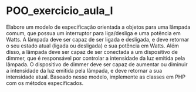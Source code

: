 # POO_exercicio_aula_I
Elabore um modelo de especificação orientada a objetos para uma lâmpada
comum, que possua um interruptor para liga/desliga e uma potência em Watts.
A lâmpada deve ser capaz de ser ligada e desligada, e deve retornar o seu
estado atual (ligada ou desligada) e sua potência em Watts. Além disso, a
lâmpada deve ser capaz de ser conectada a um dispositivo de dimmer, que é
responsável por controlar a intensidade da luz emitida pela lâmpada. O
dispositivo de dimmer deve ser capaz de aumentar ou diminuir a intensidade da
luz emitida pela lâmpada, e deve retornar a sua intensidade atual.
Baseado nesse modelo, implemente as classes em PHP com os métodos
especificados.
